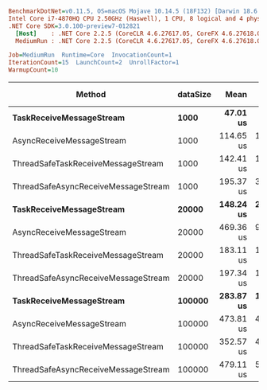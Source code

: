``` ini

BenchmarkDotNet=v0.11.5, OS=macOS Mojave 10.14.5 (18F132) [Darwin 18.6.0]
Intel Core i7-4870HQ CPU 2.50GHz (Haswell), 1 CPU, 8 logical and 4 physical cores
.NET Core SDK=3.0.100-preview7-012821
  [Host]    : .NET Core 2.2.5 (CoreCLR 4.6.27617.05, CoreFX 4.6.27618.01), 64bit RyuJIT DEBUG
  MediumRun : .NET Core 2.2.5 (CoreCLR 4.6.27617.05, CoreFX 4.6.27618.01), 64bit RyuJIT

Job=MediumRun  Runtime=Core  InvocationCount=1  
IterationCount=15  LaunchCount=2  UnrollFactor=1  
WarmupCount=10  

```
|                              Method | dataSize |      Mean |     Error |    StdDev | Gen 0 | Gen 1 | Gen 2 | Allocated |
|------------------------------------ |--------- |----------:|----------:|----------:|------:|------:|------:|----------:|
|            **TaskReceiveMessageStream** |     **1000** |  **47.01 us** |  **8.339 us** |  **11.96 us** |     **-** |     **-** |     **-** |   **17104 B** |
|           AsyncReceiveMessageStream |     1000 | 114.65 us | 14.510 us |  21.72 us |     - |     - |     - |   18112 B |
|  ThreadSafeTaskReceiveMessageStream |     1000 | 142.41 us | 15.401 us |  22.09 us |     - |     - |     - |     408 B |
| ThreadSafeAsyncReceiveMessageStream |     1000 | 195.37 us | 31.136 us |  45.64 us |     - |     - |     - |    1048 B |
|            **TaskReceiveMessageStream** |    **20000** | **148.24 us** | **24.474 us** |  **35.87 us** |     **-** |     **-** |     **-** |   **17424 B** |
|           AsyncReceiveMessageStream |    20000 | 469.36 us | 94.270 us | 132.15 us |     - |     - |     - |   18112 B |
|  ThreadSafeTaskReceiveMessageStream |    20000 | 183.11 us | 18.775 us |  26.93 us |     - |     - |     - |     408 B |
| ThreadSafeAsyncReceiveMessageStream |    20000 | 197.34 us | 12.143 us |  17.80 us |     - |     - |     - |    1048 B |
|            **TaskReceiveMessageStream** |   **100000** | **283.87 us** | **17.932 us** |  **26.28 us** |     **-** |     **-** |     **-** |   **19024 B** |
|           AsyncReceiveMessageStream |   100000 | 473.81 us | 49.787 us |  74.52 us |     - |     - |     - |   18112 B |
|  ThreadSafeTaskReceiveMessageStream |   100000 | 352.57 us | 40.073 us |  58.74 us |     - |     - |     - |     408 B |
| ThreadSafeAsyncReceiveMessageStream |   100000 | 479.11 us | 53.026 us |  79.37 us |     - |     - |     - |    1048 B |

